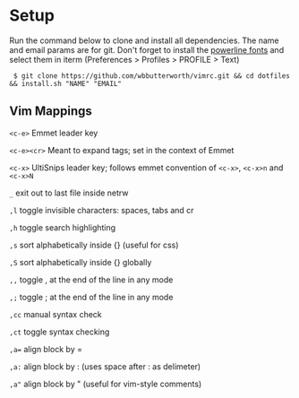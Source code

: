 # Setup

Run the command below to clone and install all dependencies. The name and email params are for git. Don't forget to install the [powerline fonts](https://github.com/powerline/fonts) and select them in iterm (Preferences > Profiles > PROFILE > Text)

```
 $ git clone https://github.com/wbbutterworth/vimrc.git && cd dotfiles && install.sh "NAME" "EMAIL"
```

## Vim Mappings

```<c-e>``` Emmet leader key

```<c-e><cr>``` Meant to expand tags; set in the context of Emmet

```<c-x>``` UltiSnips leader key; follows emmet convention of ```<c-x>```, ```<c-x>n``` and ```<c-x>N```

```_``` exit out to last file inside netrw

```,l``` toggle invisible characters: spaces, tabs and cr  

```,h``` toggle search highlighting  

```,s``` sort alphabetically inside {} (useful for css)

```,S``` sort alphabetically inside {} globally

```,,``` toggle , at the end of the line in any mode  

```,;``` toggle ; at the end of the line in any mode  

```,cc``` manual syntax check  

```,ct``` toggle syntax checking  

```,a=``` align block by =  

```,a:``` align block by : (uses space after : as delimeter)  

```,a"``` align block by " (useful for vim-style comments)  
